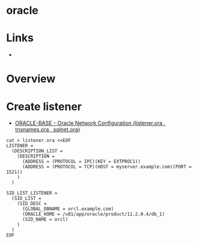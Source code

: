 # oracle

# Links

* 

# Overview

# Create listener

* [ORACLE-BASE - Oracle Network Configuration (listener.ora , tnsnames.ora , sqlnet.ora)](https://oracle-base.com/articles/misc/oracle-network-configuration)

```
cat > listener.ora <<EOF
LISTENER =
  (DESCRIPTION_LIST =
    (DESCRIPTION =
      (ADDRESS = (PROTOCOL = IPC)(KEY = EXTPROC1)) 
      (ADDRESS = (PROTOCOL = TCP)(HOST = myserver.example.com)(PORT = 1521))
    )
  )

SID_LIST_LISTENER =
  (SID_LIST =
    (SID_DESC =
      (GLOBAL_DBNAME = orcl.example.com)
      (ORACLE_HOME = /u01/app/oracle/product/11.2.0.4/db_1)
      (SID_NAME = orcl)
    )
  )
EOF
```


